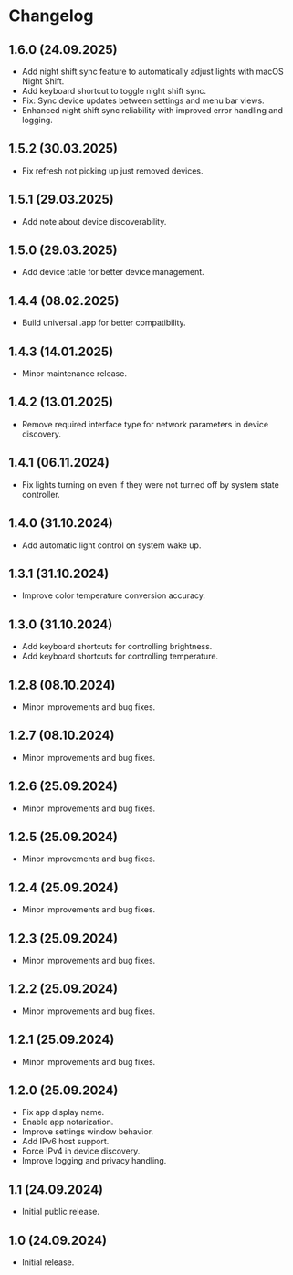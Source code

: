 # Changelog

## 1.6.0 (24.09.2025)

- Add night shift sync feature to automatically adjust lights with macOS Night
  Shift.
- Add keyboard shortcut to toggle night shift sync.
- Fix: Sync device updates between settings and menu bar views.
- Enhanced night shift sync reliability with improved error handling and
  logging.

## 1.5.2 (30.03.2025)

- Fix refresh not picking up just removed devices.

## 1.5.1 (29.03.2025)

- Add note about device discoverability.

## 1.5.0 (29.03.2025)

- Add device table for better device management.

## 1.4.4 (08.02.2025)

- Build universal .app for better compatibility.

## 1.4.3 (14.01.2025)

- Minor maintenance release.

## 1.4.2 (13.01.2025)

- Remove required interface type for network parameters in device discovery.

## 1.4.1 (06.11.2024)

- Fix lights turning on even if they were not turned off by system state
  controller.

## 1.4.0 (31.10.2024)

- Add automatic light control on system wake up.

## 1.3.1 (31.10.2024)

- Improve color temperature conversion accuracy.

## 1.3.0 (31.10.2024)

- Add keyboard shortcuts for controlling brightness.
- Add keyboard shortcuts for controlling temperature.

## 1.2.8 (08.10.2024)

- Minor improvements and bug fixes.

## 1.2.7 (08.10.2024)

- Minor improvements and bug fixes.

## 1.2.6 (25.09.2024)

- Minor improvements and bug fixes.

## 1.2.5 (25.09.2024)

- Minor improvements and bug fixes.

## 1.2.4 (25.09.2024)

- Minor improvements and bug fixes.

## 1.2.3 (25.09.2024)

- Minor improvements and bug fixes.

## 1.2.2 (25.09.2024)

- Minor improvements and bug fixes.

## 1.2.1 (25.09.2024)

- Minor improvements and bug fixes.

## 1.2.0 (25.09.2024)

- Fix app display name.
- Enable app notarization.
- Improve settings window behavior.
- Add IPv6 host support.
- Force IPv4 in device discovery.
- Improve logging and privacy handling.

## 1.1 (24.09.2024)

- Initial public release.

## 1.0 (24.09.2024)

- Initial release.
